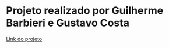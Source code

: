 # Projeto realizado por Guilherme Barbieri e Gustavo Costa
<a href="https://gustavo-costa-code.github.io/Pontos-Turisticos-POA/">Link do projeto</a>
